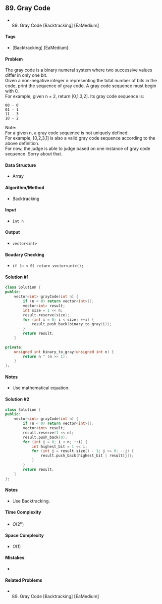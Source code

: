 ## 89. Gray Code
- 89. Gray Code [Backtracking] [EaMedium]

#### Tags
- [Backtracking] [EaMedium]

#### Problem
The gray code is a binary numeral system where two successive values differ in only one bit.  
Given a non-negative integer n representing the total number of bits in the code, print the sequence of gray code. A gray code sequence must begin with 0.  
For example, given n = 2, return [0,1,3,2]. Its gray code sequence is:

    00 - 0
    01 - 1
    11 - 3
    10 - 2

Note:  
For a given n, a gray code sequence is not uniquely defined.  
For example, [0,2,3,1] is also a valid gray code sequence according to the above definition.  
For now, the judge is able to judge based on one instance of gray code sequence. Sorry about that.

#### Data Structure
- Array

#### Algorithm/Method
- Backtracking

#### Input
- `int n`

#### Output
- `vector<int>`

#### Boudary Checking
- `if (n < 0) return vector<int>();`

#### Solution #1
``` C++
class Solution {
public:
    vector<int> grayCode(int n) {
        if (n < 0) return vector<int>();
        vector<int> result;
        int size = 1 << n;
        result.reserve(size);
        for (int i = 0; i < size; ++i) {
            result.push_back(binary_to_gray(i));
        }
        return result;
    }
    
private:
    unsigned int binary_to_gray(unsigned int n) {
        return n ^ (n >> 1);
    }
};
```

#### Notes
- Use mathematical equation.

#### Solution #2
``` C++
class Solution {
public:
    vector<int> grayCode(int n) {
        if (n < 0) return vector<int>();
        vector<int> result;
        result.reserve(1 << n);
        result.push_back(0);
        for (int i = 0; i < n; ++i) {
            int highest_bit = 1 << i;
            for (int j = result.size() - 1; j >= 0; --j) {
                result.push_back(highest_bit | result[j]);
            }
        }
        return result;
    }
};
```

#### Notes
- Use Backtracking.

#### Time Complexity
- $O(2^n)$

#### Space Complexity
- $O(1)$

#### Mistakes
- 

#### Related Problems
- 89. Gray Code [Backtracking] [EaMedium]
